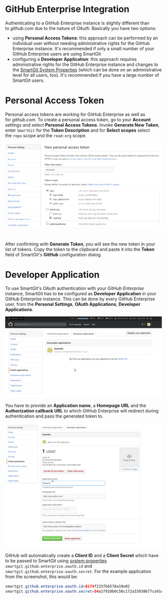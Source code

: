 # GitHub Enterprise Integration

Authenticating to a GitHub Enterprise instance is slightly different
than to *github.com* due to the nature of *OAuth*. Basically you have
two options:

-   using **Personal Access Tokens**: this approach can be performed by
    an individual user without needing administrative rights for the
    GitHub Enterprise instance. It's recommended if only a small number
    of your GitHub Enterprise users are using SmartGit
-   configuring a **Developer Application**: this approach requires
    administrative rights for the GitHub Enterprise instance and changes
    to the [SmartGit System Properties](System-Properties.md) (which can be
    done on an administrative level for all users, too). It's
    recommended if you have a large number of SmartGit users.

# Personal Access Token

Personal access tokens are working for GitHub Enterprise as well as
for *github.com*. To create a personal access token, go to
your **Account** settings and select **Personal Access Tokens**.
Invoke **Generate New Token**, enter `SmartGit` for the **Token
Description** and for **Select scopes** select the `repo` scope and
the `read:org` scope.

![](attachments/45482095/45482096.png)

 

After confirming with **Generate Token**, you will see the new token in
your list of tokens. Copy the token to the clipboard and paste it into
the **Token** field of SmartGit's **GitHub** configuration dialog.

# Developer Application

To use SmartGit's *OAuth* authentication with your *GitHub Enterprise*
instance, SmartGit has to be configured as **Developer Application** in
your GitHub Enterprise instance. This can be done by every GitHub
Enterprise user, from the **Personal Settings**, **OAuth Applications**,
**Developer Applications**.

![](attachments/45482095/45482100.png)

You have to provide an **Application name**, a **Homepage URL** and the
**Authorization callback URL** to which GitHub Enterprise will redirect
during authentication and pass the generated token to.

![](attachments/45482095/45482099.png)

GitHub will automatically create a **Client ID** and a **Client Secret**
which have to be passed to SmartGit using [system properties](System-Properties.md) `smartgit.github.enterprise.oauth.id` and
`smartgit.github.enterprise.oauth.secret`. For the example application
from the screenshot, this would be:



``` java
smartgit.github.enterprise.oauth.id=0174f225fb6578a19e02
smartgit.github.enterprise.oauth.secret=54a1f910b0c50c172a33938677ca91e4dad22a8d
```




